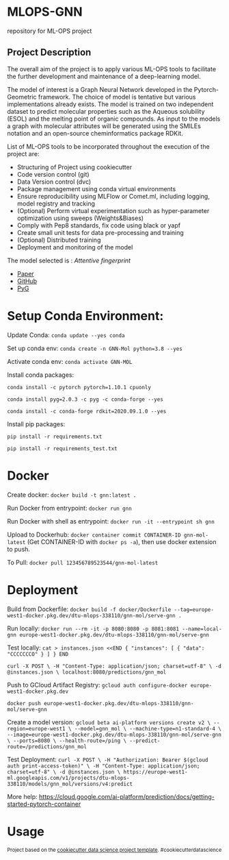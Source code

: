 MLOPS-GNN
==============================

repository for ML-OPS project

Project Description
------------
The overall aim of the project is to apply various ML-OPS tools to facilitate
the further development and maintenance of a deep-learning model.

The model of interest is a Graph Neural Network developed in the Pytorch-Geometric
framework. The choice of model is tentative but various implementations already exists.
The model is trained on two independent dataset to predict molecular properties such as the
Aqueous solubility (ESOL) and the melting point of organic compounds. As input to the models a 
graph with molecular attributes will be generated using the SMILEs notation and an open-source
cheminformatics package RDKit.

List of ML-OPS tools to be incorporated throughout the execution of the project are:
* Structuring of Project using cookiecutter
* Code version control (git)
* Data Version control (dvc)
* Package management using conda virtual environments
* Ensure reproducibility using MLFlow or Comet.ml, including logging, model registry and tracking
* (Optional) Perform virtual experimentation such as hyper-parameter optimization using sweeps (Weights&Biases)
* Comply with Pep8 standards, fix code using black or yapf
* Create small unit tests for data pre-processing and training
* (Optional) Distributed training
* Deployment and monitoring of the model

The model selected is : *Attentive fingerprint*
* [Paper](https://pubs.acs.org/doi/10.1021/acs.jmedchem.9b00959) 
* [GitHub](https://github.com/pyg-team/pytorch_geometric/blob/master/examples/attentive_fp.py)
* [PyG](https://pytorch-geometric.readthedocs.io/en/latest/index.html)


# Setup Conda Environment:

Update Conda: `conda update --yes conda`

Set up conda env: `conda create -n GNN-Mol python=3.8 --yes`

Activate conda env: `conda activate GNN-MOL`

Install conda packages:

`conda install -c pytorch pytorch=1.10.1 cpuonly`

`conda install pyg=2.0.3 -c pyg -c conda-forge --yes`

`conda install -c conda-forge rdkit=2020.09.1.0 --yes`

Install pip packages:

`pip install -r requirements.txt`

`pip install -r requirements_test.txt`

# Docker

Create docker: `docker build -t gnn:latest .`

Run Docker from entrypoint: `docker run gnn`

Run Docker with shell as entrypoint: `docker run -it --entrypoint sh gnn`

Upload to Dockerhub: `docker container commit CONTAINER-ID gnn-mol-latest` (Get CONTAINER-ID with `docker ps -a`), then use docker extension to push.

To Pull: `docker pull 123456789523544/gnn-mol-latest`

# Deployment

Build from Dockerfile: `docker build -f docker/Dockerfile --tag=europe-west1-docker.pkg.dev/dtu-mlops-338110/gnn-mol/serve-gnn .`

Run locally: `docker run --rm -it -p 8080:8080 -p 8081:8081 --name=local-gnn europe-west1-docker.pkg.dev/dtu-mlops-338110/gnn-mol/serve-gnn`

Test locally: `cat > instances.json <<END
{
  "instances": [
    {
      "data": "CCCCCCCO"
    }
  ]
}
END`

`curl -X POST \
  -H "Content-Type: application/json; charset=utf-8" \
  -d @instances.json \
  localhost:8080/predictions/gnn_mol`

Push to GCloud Artifact Registry: `gcloud auth configure-docker europe-west1-docker.pkg.dev`

`docker push europe-west1-docker.pkg.dev/dtu-mlops-338110/gnn-mol/serve-gnn`

Create a model version: `gcloud beta ai-platform versions create v2 \
  --region=europe-west1 \
  --model=gnn_mol \
  --machine-type=n1-standard-4 \
  --image=europe-west1-docker.pkg.dev/dtu-mlops-338110/gnn-mol/serve-gnn \
  --ports=8080 \
  --health-route=/ping \
  --predict-route=/predictions/gnn_mol`

Test Deployment: `curl -X POST \
  -H "Authorization: Bearer $(gcloud auth print-access-token)" \
  -H "Content-Type: application/json; charset=utf-8" \
  -d @instances.json \
  https://europe-west1-ml.googleapis.com/v1/projects/dtu-mlops-338110/models/gnn_mol/versions/v4:predict`



More help: https://cloud.google.com/ai-platform/prediction/docs/getting-started-pytorch-container


# Usage










<p><small>Project based on the <a target="_blank" href="https://drivendata.github.io/cookiecutter-data-science/">cookiecutter data science project template</a>. #cookiecutterdatascience</small></p>

